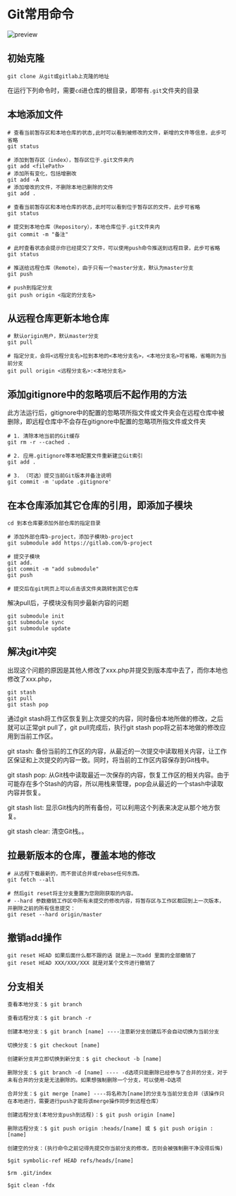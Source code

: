 # Git常用命令

![preview](pics/git常用命令/v2-3bc9d5f2c49a713c776e69676d7d56c5_r.jpg)

## 初始克隆

```
git clone 从git或gitlab上克隆的地址
```

在运行下列命令时，需要`cd`进仓库的根目录，即带有`.git`文件夹的目录

## 本地添加文件

```
# 查看当前暂存区和本地仓库的状态,此时可以看到被修改的文件，新增的文件等信息，此步可省略
git status

# 添加到暂存区（index），暂存区位于.git文件夹内
git add <filePath>
# 添加所有变化，包括增删改
git add -A 
# 添加增改的文件，不删除本地已删除的文件
git add .

# 查看当前暂存区和本地仓库的状态,此时可以看到位于暂存区的文件，此步可省略
git status

# 提交到本地仓库（Repository），本地仓库位于.git文件夹内
git commit -m "备注"

# 此时查看状态会提示你已经提交了文件，可以使用push命令推送到远程目录，此步可省略
git status

# 推送给远程仓库（Remote），由于只有一个master分支，默认为master分支
git push

# push到指定分支
git push origin <指定的分支名>
```

## 从远程仓库更新本地仓库

```
# 默认origin用户，默认master分支
git pull

# 指定分支，会将<远程分支名>拉到本地的<本地分支名>，<本地分支名>可省略，省略则为当前分支
git pull origin <远程分支名>:<本地分支名>
```

## 添加gitignore中的忽略项后不起作用的方法

此方法运行后，gitignore中的配置的忽略项所指文件或文件夹会在远程仓库中被删除，即远程仓库中不会存在gitignore中配置的忽略项所指文件或文件夹

```
# 1. 清除本地当前的Git缓存
git rm -r --cached .

# 2. 应用.gitignore等本地配置文件重新建立Git索引
git add .

# 3. （可选）提交当前Git版本并备注说明
git commit -m 'update .gitignore'
```

## 在本仓库添加其它仓库的引用，即添加子模块

```
cd 到本仓库要添加外部仓库的指定目录

# 添加外部仓库b-project，添加子模块b-project
git submodule add https://gitlab.com/b-project

# 提交子模块
git add.
git commit -m "add submodule"
git push

# 提交后在git网页上可以点击该文件夹跳转到其它仓库
```

解决pull后，子模块没有同步最新内容的问题

```
git submodule init
git submodule sync
git submodule update
```

## 解决git冲突

出现这个问题的原因是其他人修改了xxx.php并提交到版本库中去了，而你本地也修改了xxx.php，

```
git stash
git pull
git stash pop
```

通过git stash将工作区恢复到上次提交的内容，同时备份本地所做的修改，之后就可以正常git pull了，git pull完成后，执行git stash pop将之前本地做的修改应用到当前工作区。

git stash: 备份当前的工作区的内容，从最近的一次提交中读取相关内容，让工作区保证和上次提交的内容一致。同时，将当前的工作区内容保存到Git栈中。

git stash pop: 从Git栈中读取最近一次保存的内容，恢复工作区的相关内容。由于可能存在多个Stash的内容，所以用栈来管理，pop会从最近的一个stash中读取内容并恢复。

git stash list: 显示Git栈内的所有备份，可以利用这个列表来决定从那个地方恢复。

git stash clear: 清空Git栈。。

## 拉最新版本的仓库，覆盖本地的修改

```
# 从远程下载最新的，而不尝试合并或rebase任何东西。
git fetch --all

# 然后git reset将主分支重置为您刚刚获取的内容。 
# --hard 参数撤销工作区中所有未提交的修改内容，将暂存区与工作区都回到上一次版本，并删除之前的所有信息提交：
git reset --hard origin/master
```

## 撤销add操作

```
git reset HEAD 如果后面什么都不跟的话 就是上一次add 里面的全部撤销了
git reset HEAD XXX/XXX/XXX 就是对某个文件进行撤销了
```

## 分支相关

```shell
查看本地分支：$ git branch

查看远程分支：$ git branch -r

创建本地分支：$ git branch [name] ----注意新分支创建后不会自动切换为当前分支

切换分支：$ git checkout [name]

创建新分支并立即切换到新分支：$ git checkout -b [name]

删除分支：$ git branch -d [name] ---- -d选项只能删除已经参与了合并的分支，对于未有合并的分支是无法删除的。如果想强制删除一个分支，可以使用-D选项

合并分支：$ git merge [name] ----将名称为[name]的分支与当前分支合并（该操作只在本地进行，需要进行push才能将该merge操作同步到远程仓库）

创建远程分支(本地分支push到远程)：$ git push origin [name]

删除远程分支：$ git push origin :heads/[name] 或 $ git push origin :[name]

创建空的分支：(执行命令之前记得先提交你当前分支的修改，否则会被强制删干净没得后悔)

$git symbolic-ref HEAD refs/heads/[name]

$rm .git/index

$git clean -fdx
```
